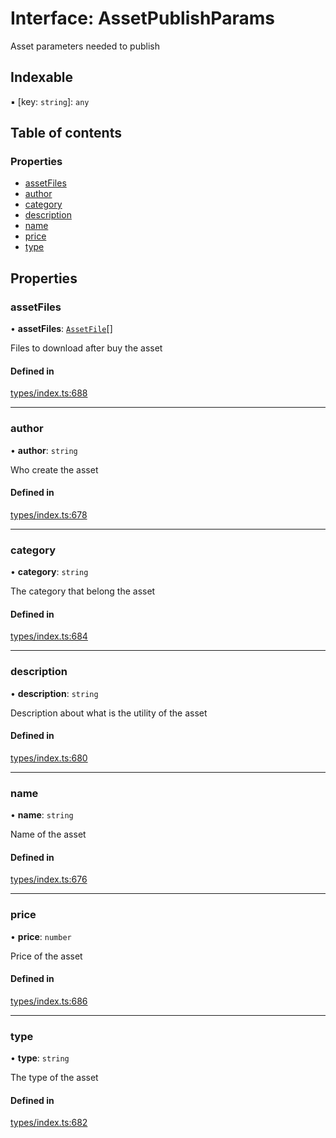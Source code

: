 # Interface: AssetPublishParams

Asset parameters needed to publish

## Indexable

▪ [key: `string`]: `any`

## Table of contents

### Properties

- [assetFiles](AssetPublishParams.md#assetfiles)
- [author](AssetPublishParams.md#author)
- [category](AssetPublishParams.md#category)
- [description](AssetPublishParams.md#description)
- [name](AssetPublishParams.md#name)
- [price](AssetPublishParams.md#price)
- [type](AssetPublishParams.md#type)

## Properties

### assetFiles

• **assetFiles**: [`AssetFile`](AssetFile.md)[]

Files to download after buy the asset

#### Defined in

[types/index.ts:688](https://github.com/nevermined-io/components-catalog/blob/c256646/lib/src/types/index.ts#L688)

___

### author

• **author**: `string`

Who create the asset

#### Defined in

[types/index.ts:678](https://github.com/nevermined-io/components-catalog/blob/c256646/lib/src/types/index.ts#L678)

___

### category

• **category**: `string`

The category that belong the asset

#### Defined in

[types/index.ts:684](https://github.com/nevermined-io/components-catalog/blob/c256646/lib/src/types/index.ts#L684)

___

### description

• **description**: `string`

Description about what is the utility of the asset

#### Defined in

[types/index.ts:680](https://github.com/nevermined-io/components-catalog/blob/c256646/lib/src/types/index.ts#L680)

___

### name

• **name**: `string`

Name of the asset

#### Defined in

[types/index.ts:676](https://github.com/nevermined-io/components-catalog/blob/c256646/lib/src/types/index.ts#L676)

___

### price

• **price**: `number`

Price of the asset

#### Defined in

[types/index.ts:686](https://github.com/nevermined-io/components-catalog/blob/c256646/lib/src/types/index.ts#L686)

___

### type

• **type**: `string`

The type of the asset

#### Defined in

[types/index.ts:682](https://github.com/nevermined-io/components-catalog/blob/c256646/lib/src/types/index.ts#L682)
